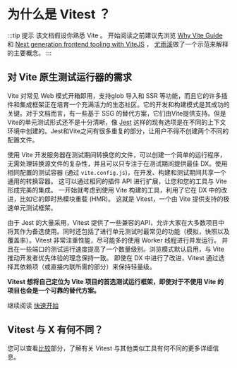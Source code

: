 # 为什么是 Vitest ？

:::tip 提示
该文档假设你熟悉 Vite 。 开始阅读之前建议先浏览 [Why Vite Guide](https://cn.vitejs.dev/guide/why.html) 和 [Next generation frontend tooling with ViteJS](https://www.bilibili.com/video/BV1kh411Q7WN) ， [尤雨溪](https://github.com/yyx990803)做了一个示范来解释的主要概念。
:::

## 对 Vite 原生测试运行器的需求

Vite 对常见 Web 模式开箱即用，支持glob 导入和 SSR 等功能，而且它的许多插件和集成框架正在培育一个充满活力的生态社区。它的开发和构建模式是其成功的关键。对于文档而言，有一些基于 SSG 的替代方案，它们由Vite提供支持。但是Vite的单元测试形式还不是十分清晰，像 [Jest](https://jestjs.io/zh-Hans/) 这样的现有选项是在不同的上下文环境中创建的。Jest和Vite之间有很多重复的部分，让用户不得不创建两个不同的配置文件。

使用 Vite 开发服务器在测试期间转换您的文件，可以创建一个简单的运行程序，无需处理转换源文件的复杂性，并且可以只专注于在测试期间提供最佳 DX。使用相同配置的测试容器 (通过 `vite.config.js`)，在开发、构建和测试期间共享一个通用的转换容器。 这可以通过相同的插件 API 进行扩展，让您和您的工具与 Vite 形成完美的集成。 一开始就考虑到使用 Vite 构建的工具，利用了它在 DX 中的改进，比如它的即时热模块重载 (HMR)。 这就是 Vitest，一个由 Vite 提供支持的极速单元测试框架。

由于 Jest 的大量采用，Vitest 提供了一些兼容的API，允许大家在大多数项目中将其作为备选使用。同时还包括了进行单元测试时最常见的功能（模拟，快照以及覆盖率）。Vitest 非常注重性能，尽可能多的使用 Worker 线程进行并发运行。 并且在一些端口的测试运行速度提高了一个数量级别。浏览模式默认启用，与 Vite 推动开发者优先体验的理念保持一致。 即使在 DX 中进行了改进，Vitest 通过选择其依赖项（或直接内联所需的部分）来保持轻量级。

**Vitest 想将自己定位为 Vite 项目的首选测试运行框架，即使对于不使用 Vite 的项目也会是一个可靠的替代方案。**

继续阅读 [快速开始](./index)

## Vitest 与 X 有何不同？

您可以查看[比较](./comparisons)部分，了解有关 Vitest 与其他类似工具有何不同的更多详细信息。
